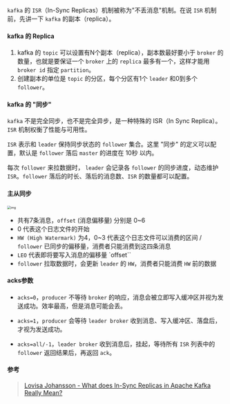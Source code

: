 `kafka` 的 `ISR`（In-Sync Replicas）机制被称为"不丢消息"机制。在说 `ISR` 机制前，先讲一下 `kafka` 的副本（replica）。



#### kafka 的 Replica

1. kafka 的 `topic` 可以设置有N个副本（replica），副本数最好要小于 `broker` 的数量，也就是要保证一个 `broker` 上的 `replica` 最多有一个，这样才能用 `broker id` 指定 `partition`。
2. 创建副本的单位是 `topic` 的分区，每个分区有1个 `leader` 和0到多个 `follower`。





#### kafka 的 "同步"

`kafka` 不是完全同步，也不是完全异步，是一种特殊的 ISR（In Sync Replica）。`ISR` 机制权衡了性能与可用性。

`ISR` 表示和 `leader` 保持同步状态的 `follower` 集合。这里 "同步" 的定义可以配置，默认是 `follower` 落后 `master` 的进度在 10秒 以内。

每次 `follower` 来拉数据时， `leader` 会记录各 `follower` 的同步进度，动态维护 `ISR`。`follower` 落后的时长、落后的消息数、`ISR` 的数量都可以配置。





#### 主从同步

<img src="https://pic2.zhimg.com/v2-4d4a6c0ae7218d8fc0659652eab347a5_b.jpg" alt="img" style="zoom:50%;" />

- 共有7条消息，`offset` (消息偏移量) 分别是 0~6
- 0 代表这个日志文件的开始
- `HW (High Watermark)` 为4，0~3 代表这个日志文件可以消费的区间 / `follower` 已同步的偏移量，消费者只能消费到这四条消息
- `LEO` 代表即将要写入消息的偏移量 `offset``
- `follower` 拉取数据时，会更新 `leader` 的 `HW`，消费者只能消费 `HW` 前的数据



#### acks参数

- `acks=0`，`producer` 不等待 `broker` 的响应，消息会被立即写入缓冲区并视为发送成功。效率最高，但是消息可能会丢。

- `acks=1`，`producer` 会等待 `leader broker` 收到消息、写入缓冲区、落盘后，才视为发送成功。

- `acks=all/-1`，`leader broker` 收到消息后，挂起，等待所有 `ISR` 列表中的 `follower` 返回结果后，再返回 `ack`。





#### 参考

> [Lovisa Johansson - What does In-Sync Replicas in Apache Kafka Really Mean?](https://www.cloudkarafka.com/blog/what-does-in-sync-in-apache-kafka-really-mean.html)

